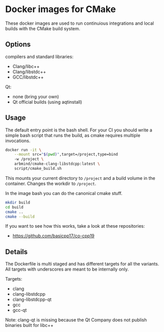 # Docker images for CMake

These docker images are used to run continuious integrations and local builds with the CMake build system.

## Options

compilers and standard libraries:
* Clang/libc++
* Clang/libstdc++
* GCC/libstdc++

Qt:
* none (bring your own)
* Qt official builds (using aqtinstall)


## Usage

The default entry point is the bash shell.
For your CI you should write a simple bash script that runs the build, as cmake requires multiple invocations.

```bash
docker run -it \
    --mount src="$(pwd)",target=/project,type=bind
    -w /project \
    arbmind/cmake-clang-libstdcpp:latest \
    script/cmake_build.sh
```

This mounts your current directory to `/project` and a build volume in the container. Changes the workdir to `/project`.

In the image bash you can do the canonical cmake stuff.

```bash
mkdir build
cd build
cmake ..
cmake --build
```

If you want to see how this works, take a look at these repositories:
* https://github.com/basicpp17/co-cpp19


## Details

The Dockerfile is multi staged and has different targets for all the variants.
All targets with underscores are meant to be internally only.

Targets:
* clang
* clang-libstdcpp
* clang-libstdcpp-qt
* gcc
* gcc-qt

Note: clang-qt is missing because the Qt Company does not publish binaries built for libc++
